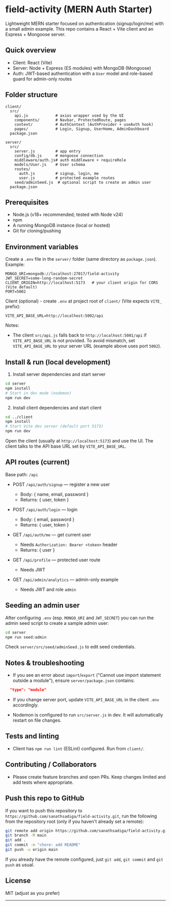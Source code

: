 # field-activity (MERN Auth Starter)

Lightweight MERN starter focused on authentication (signup/login/me) with a small admin example. This repo contains a React + Vite client and an Express + Mongoose server.

## Quick overview

- Client: React (Vite)
- Server: Node + Express (ES modules) with MongoDB (Mongoose)
- Auth: JWT-based authentication with a `User` model and role-based guard for admin-only routes

## Folder structure

```
client/
  src/
    api.js            # axios wrapper used by the UI
    components/       # Navbar, ProtectedRoute, pages
    context/          # AuthContext (AuthProvider + useAuth hook)
    pages/            # Login, Signup, UserHome, AdminDashboard
  package.json

server/
  src/
    server.js         # app entry
    config/db.js      # mongoose connection
    middleware/auth.js# auth middleware + requireRole
    models/User.js    # User schema
    routes/
      auth.js         # signup, login, me
      user.js         # protected example routes
    seed/adminSeed.js  # optional script to create an admin user
  package.json

```

## Prerequisites

- Node.js (v18+ recommended; tested with Node v24)
- npm
- A running MongoDB instance (local or hosted)
- Git for cloning/pushing

## Environment variables

Create a `.env` file in the `server/` folder (same directory as `package.json`). Example:

```
MONGO_URI=mongodb://localhost:27017/field-activity
JWT_SECRET=some-long-random-secret
CLIENT_ORIGIN=http://localhost:5173   # your client origin for CORS (Vite default)
PORT=5002
```

Client (optional) - create `.env` at project root of `client/` (Vite expects `VITE_` prefix):

```
VITE_API_BASE_URL=http://localhost:5002/api
```

Notes:
- The client `src/api.js` falls back to `http://localhost:5001/api` if `VITE_API_BASE_URL` is not provided. To avoid mismatch, set `VITE_API_BASE_URL` to your server URL (example above uses port `5002`).

## Install & run (local development)

1. Install server dependencies and start server

```bash
cd server
npm install
# Start in dev mode (nodemon)
npm run dev
```

2. Install client dependencies and start client

```bash
cd ../client
npm install
# Start Vite dev server (default port 5173)
npm run dev
```

Open the client (usually at `http://localhost:5173`) and use the UI. The client talks to the API base URL set by `VITE_API_BASE_URL`.

## API routes (current)

Base path: `/api`

- POST `/api/auth/signup` — register a new user
  - Body: { name, email, password }
  - Returns: { user, token }

- POST `/api/auth/login` — login
  - Body: { email, password }
  - Returns: { user, token }

- GET `/api/auth/me` — get current user
  - Needs `Authorization: Bearer <token>` header
  - Returns: { user }

- GET `/api/profile` — protected user route
  - Needs JWT

- GET `/api/admin/analytics` — admin-only example
  - Needs JWT and role `admin`

## Seeding an admin user

After configuring `.env` (esp. `MONGO_URI` and `JWT_SECRET`) you can run the admin seed script to create a sample admin user:

```bash
cd server
npm run seed:admin
```

Check `server/src/seed/adminSeed.js` to edit seed credentials.

## Notes & troubleshooting

- If you see an error about `import`/`export` ("Cannot use import statement outside a module"), ensure `server/package.json` contains:

```json
  "type": "module"
```

- If you change server port, update `VITE_API_BASE_URL` in the client `.env` accordingly.

- Nodemon is configured to run `src/server.js` in dev. It will automatically restart on file changes.

## Tests and linting

- Client has `npm run lint` (ESLint) configured. Run from `client/`.

## Contributing / Collaborators

- Please create feature branches and open PRs. Keep changes limited and add tests where appropriate.

## Push this repo to GitHub

If you want to push this repository to `https://github.com/sanathsadiga/field-activity.git`, run the following from the repository root (only if you haven't already set a remote):

```bash
git remote add origin https://github.com/sanathsadiga/field-activity.git
git branch -M main
git add .
git commit -m "chore: add README"
git push -u origin main
```

If you already have the remote configured, just `git add`, `git commit` and `git push` as usual.

## License

MIT (adjust as you prefer)

---
